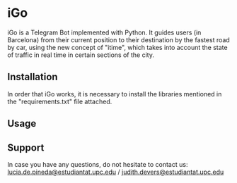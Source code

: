 # iGo
iGo is a Telegram Bot implemented with Python. It guides users (in Barcelona) from their current position to their destination by the fastest road by car, using the new concept of "itime", which takes into account the state of traffic in real time in certain sections of the city.

## Installation
In order that iGo works, it is necessary to install the libraries mentioned in the "requirements.txt" file attached.

## Usage

## Support
In case you have any questions, do not hesitate to contact us: lucia.de.pineda@estudiantat.upc.edu / judith.devers@estudiantat.upc.edu
